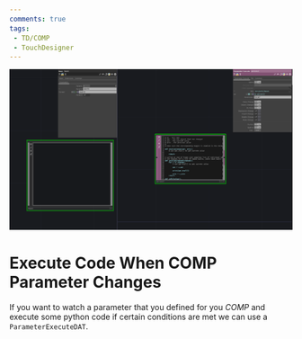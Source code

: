 ```yaml
---
comments: true
tags:
 - TD/COMP
 - TouchDesigner
---
```

![Execute Code When COMP Parameter Changes](../img/ExecuteCodeWhenCOMPParamChanges.png)

# Execute Code When COMP Parameter Changes
If you want to watch a parameter that you defined for you *COMP* and execute some python code if certain conditions are met we can use a `ParameterExecuteDAT`.
